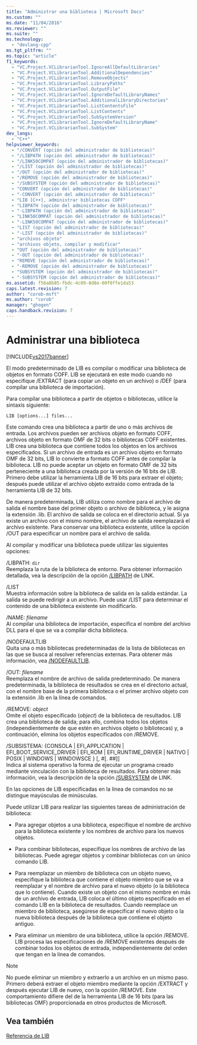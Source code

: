 ```yaml
---
title: "Administrar una biblioteca | Microsoft Docs"
ms.custom: ""
ms.date: "11/04/2016"
ms.reviewer: ""
ms.suite: ""
ms.technology: 
  - "devlang-cpp"
ms.tgt_pltfrm: ""
ms.topic: "article"
f1_keywords: 
  - "VC.Project.VCLibrarianTool.IgnoreAllDefaultLibraries"
  - "VC.Project.VCLibrarianTool.AdditionalDependencies"
  - "VC.Project.VCLibrarianTool.RemoveObjects"
  - "VC.Project.VCLibrarianTool.LibraryPaths"
  - "VC.Project.VCLibrarianTool.OutputFile"
  - "VC.Project.VCLibrarianTool.IgnoreDefaultLibraryNames"
  - "VC.Project.VCLibrarianTool.AdditionalLibraryDirectories"
  - "VC.Project.VCLibrarianTool.ListContentsFile"
  - "VC.Project.VCLibrarianTool.ListContents"
  - "VC.Project.VCLibrarianTool.SubSystemVersion"
  - "VC.Project.VCLibrarianTool.IgnoreDefaultLibraryName"
  - "VC.Project.VCLibrarianTool.SubSystem"
dev_langs: 
  - "C++"
helpviewer_keywords: 
  - "/CONVERT (opción del administrador de bibliotecas)"
  - "/LIBPATH (opción del administrador de bibliotecas)"
  - "/LINK50COMPAT (opción del administrador de bibliotecas)"
  - "/LIST (opción del administrador de bibliotecas)"
  - "/OUT (opción del administrador de bibliotecas)"
  - "/REMOVE (opción del administrador de bibliotecas)"
  - "/SUBSYSTEM (opción del administrador de bibliotecas)"
  - "CONVERT (opción del administrador de bibliotecas)"
  - "-CONVERT (opción del administrador de bibliotecas)"
  - "LIB [C++], administrar bibliotecas COFF"
  - "LIBPATH (opción del administrador de bibliotecas)"
  - "-LIBPATH (opción del administrador de bibliotecas)"
  - "LINK50COMPAT (opción del administrador de bibliotecas)"
  - "-LINK50COMPAT (opción del administrador de bibliotecas)"
  - "LIST (opción del administrador de bibliotecas)"
  - "-LIST (opción del administrador de bibliotecas)"
  - "archivos objeto"
  - "archivos objeto, compilar y modificar"
  - "OUT (opción del administrador de bibliotecas)"
  - "-OUT (opción del administrador de bibliotecas)"
  - "REMOVE (opción del administrador de bibliotecas)"
  - "-REMOVE (opción del administrador de bibliotecas)"
  - "SUBSYSTEM (opción del administrador de bibliotecas)"
  - "-SUBSYSTEM (opción del administrador de bibliotecas)"
ms.assetid: f56a8b85-fbdc-4c09-8d8e-00f0ffe1da53
caps.latest.revision: 7
author: "corob-msft"
ms.author: "corob"
manager: "ghogen"
caps.handback.revision: 7
---
```

# Administrar una biblioteca
[!INCLUDE[vs2017banner](../../assembler/inline/includes/vs2017banner.md)]

El modo predeterminado de LIB es compilar o modificar una biblioteca de objetos en formato COFF.  LIB se ejecutará en este modo cuando no especifique \/EXTRACT \(para copiar un objeto en un archivo\) o \/DEF \(para compilar una biblioteca de importación\).  
  
 Para compilar una biblioteca a partir de objetos o bibliotecas, utilice la sintaxis siguiente:  
  
```  
LIB [options...] files...  
```  
  
 Este comando crea una biblioteca a partir de uno o más archivos de entrada.  Los archivos pueden ser archivos objeto en formato COFF, archivos objeto en formato OMF de 32 bits o bibliotecas COFF existentes.  LIB crea una biblioteca que contiene todos los objetos en los archivos especificados.  Si un archivo de entrada es un archivo objeto en formato OMF de 32 bits, LIB lo convierte a formato COFF antes de compilar la biblioteca.  LIB no puede aceptar un objeto en formato OMF de 32 bits perteneciente a una biblioteca creada por la versión de 16 bits de LIB.  Primero debe utilizar la herramienta LIB de 16 bits para extraer el objeto; después puede utilizar el archivo objeto extraído como entrada de la herramienta LIB de 32 bits.  
  
 De manera predeterminada, LIB utiliza como nombre para el archivo de salida el nombre base del primer objeto o archivo de biblioteca, y le asigna la extensión .lib.  El archivo de salida se coloca en el directorio actual.  Si ya existe un archivo con el mismo nombre, el archivo de salida reemplazará el archivo existente.  Para conservar una biblioteca existente, utilice la opción \/OUT para especificar un nombre para el archivo de salida.  
  
 Al compilar y modificar una biblioteca puede utilizar las siguientes opciones:  
  
 \/LIBPATH: `dir`  
 Reemplaza la ruta de la biblioteca de entorno.  Para obtener información detallada, vea la descripción de la opción [\/LIBPATH](../../build/reference/libpath-additional-libpath.md) de LINK.  
  
 \/LIST  
 Muestra información sobre la biblioteca de salida en la salida estándar.  La salida se puede redirigir a un archivo.  Puede usar \/LIST para determinar el contenido de una biblioteca existente sin modificarlo.  
  
 \/NAME: *filename*  
 Al compilar una biblioteca de importación, especifica el nombre del archivo DLL para el que se va a compilar dicha biblioteca.  
  
 \/NODEFAULTLIB  
 Quita una o más bibliotecas predeterminadas de la lista de bibliotecas en las que se busca al resolver referencias externas.  Para obtener más información, vea [\/NODEFAULTLIB](../../build/reference/nodefaultlib-ignore-libraries.md).  
  
 \/OUT: *filename*  
 Reemplaza el nombre de archivo de salida predeterminado.  De manera predeterminada, la biblioteca de resultados se crea en el directorio actual, con el nombre base de la primera biblioteca o el primer archivo objeto con la extensión .lib en la línea de comandos.  
  
 \/REMOVE: *object*  
 Omite el objeto especificado \(*object*\) de la biblioteca de resultados.  LIB crea una biblioteca de salida; para ello, combina todos los objetos \(independientemente de que estén en archivos objeto o bibliotecas\) y, a continuación, elimina los objetos especificados con \/REMOVE.  
  
 \/SUBSISTEMA: {CONSOLA &#124; EFI\_APPLICATION &#124; EFI\_BOOT\_SERVICE\_DRIVER &#124; EFI\_ROM &#124; EFI\_RUNTIME\_DRIVER &#124; NATIVO &#124; POSIX &#124; WINDOWS &#124; WINDOWSCE } \[, \#\[. \#\#\]\]  
 Indica al sistema operativo la forma de ejecutar un programa creado mediante vinculación con la biblioteca de resultados.  Para obtener más información, vea la descripción de la opción [\/SUBSYSTEM](../../build/reference/subsystem-specify-subsystem.md) de LINK.  
  
 En las opciones de LIB especificadas en la línea de comandos no se distingue mayúsculas de minúsculas.  
  
 Puede utilizar LIB para realizar las siguientes tareas de administración de biblioteca:  
  
-   Para agregar objetos a una biblioteca, especifique el nombre de archivo para la biblioteca existente y los nombres de archivo para los nuevos objetos.  
  
-   Para combinar bibliotecas, especifique los nombres de archivo de las bibliotecas.  Puede agregar objetos y combinar bibliotecas con un único comando LIB.  
  
-   Para reemplazar un miembro de biblioteca con un objeto nuevo, especifique la biblioteca que contiene el objeto miembro que se va a reemplazar y el nombre de archivo para el nuevo objeto \(o la biblioteca que lo contiene\).  Cuando existe un objeto con el mismo nombre en más de un archivo de entrada, LIB coloca el último objeto especificado en el comando LIB en la biblioteca de resultados.  Cuando reemplace un miembro de biblioteca, asegúrese de especificar el nuevo objeto o la nueva biblioteca después de la biblioteca que contiene el objeto antiguo.  
  
-   Para eliminar un miembro de una biblioteca, utilice la opción \/REMOVE.  LIB procesa las especificaciones de \/REMOVE existentes después de combinar todos los objetos de entrada, independientemente del orden que tengan en la línea de comandos.  
  
> [!NOTE]
>  No puede eliminar un miembro y extraerlo a un archivo en un mismo paso.  Primero deberá extraer el objeto miembro mediante la opción \/EXTRACT y después ejecutar LIB de nuevo, con la opción \/REMOVE.  Este comportamiento difiere del de la herramienta LIB de 16 bits \(para las bibliotecas OMF\) proporcionada en otros productos de Microsoft.  
  
## Vea también  
 [Referencia de LIB](../../build/reference/lib-reference.md)